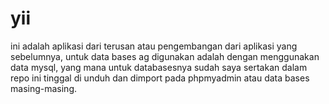 # yii
ini adalah aplikasi dari terusan atau pengembangan dari aplikasi yang sebelumnya, untuk data bases ag digunakan adalah dengan menggunakan data mysql, yang mana untuk databasesnya sudah saya sertakan dalam repo ini tinggal di unduh dan dimport pada phpmyadmin atau data bases masing-masing.
